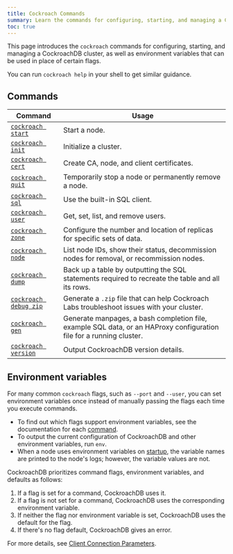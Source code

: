 ```yaml
---
title: Cockroach Commands
summary: Learn the commands for configuring, starting, and managing a CockroachDB cluster.
toc: true
---
```


This page introduces the `cockroach` commands for configuring, starting, and managing a CockroachDB cluster, as well as environment variables that can be used in place of certain flags.

You can run `cockroach help` in your shell to get similar guidance.


## Commands

Command | Usage
--------|----
[`cockroach start`](start-a-node.html) | Start a node.
[`cockroach init`](initialize-a-cluster.html) | Initialize a cluster.
[`cockroach cert`](create-security-certificates.html) | Create CA, node, and client certificates.
[`cockroach quit`](stop-a-node.html) | Temporarily stop a node or permanently remove a node.
[`cockroach sql`](use-the-built-in-sql-client.html) | Use the built-in SQL client.
[`cockroach user`](create-and-manage-users.html) | Get, set, list, and remove users.
[`cockroach zone`](configure-replication-zones.html) | Configure the number and location of replicas for specific sets of data.
[`cockroach node`](view-node-details.html) | List node IDs, show their status, decommission nodes for removal, or recommission nodes.
[`cockroach dump`](sql-dump.html) | Back up a table by outputting the SQL statements required to recreate the table and all its rows.
[`cockroach debug zip`](debug-zip.html) | Generate a `.zip` file that can help Cockroach Labs troubleshoot issues with your cluster.
[`cockroach gen`](generate-cockroachdb-resources.html) | Generate manpages, a bash completion file, example SQL data, or an HAProxy configuration file for a running cluster.
[`cockroach version`](view-version-details.html) | Output CockroachDB version details.

## Environment variables

For many common `cockroach` flags, such as `--port` and `--user`, you can set environment variables once instead of manually passing the flags each time you execute commands.

- To find out which flags support environment variables, see the documentation for each [command](#commands).
- To output the current configuration of CockroachDB and other environment variables, run `env`.
- When a node uses environment variables on [startup](start-a-node.html), the variable names are printed to the node's logs; however, the variable values are not.

CockroachDB prioritizes command flags, environment variables, and defaults as follows:

1. If a flag is set for a command, CockroachDB uses it.
2. If a flag is not set for a command, CockroachDB uses the corresponding environment variable.
3. If neither the flag nor environment variable is set, CockroachDB uses the default for the flag.
4. If there's no flag default, CockroachDB gives an error.

For more details, see [Client Connection Parameters](connection-parameters.html).
